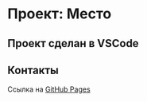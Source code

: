 # Проект: Место

## Проект сделан в VSCode



## Контакты
Ссылка на [GitHub Pages](https://notpolina.github.io/russian-travel/)